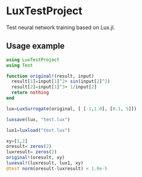 LuxTestProject
=============

Test neural network training based on Lux.jl.


## Usage example

```julia
using LuxTestProject
using Test

function original!(result, input)
  result[1]=input[1]^2+ sin(input[2]^2)
  result[2]=input[1]^3+ 1/input[2]
  return nothing
end

lux=LuxSurrogate(original, [ [-1,1.0], [0.1, 5]])

luxsave(lux, "test.lux")

lux1=luxload("test.lux")

xy=[1,2]
oresult= zeros(2)
luxresult= zeros(2)
original!(oresult, xy)
luxeval!(luxresult, lux1, xy)
@test norm(oresult-luxresult) < 1.0e-5
```
